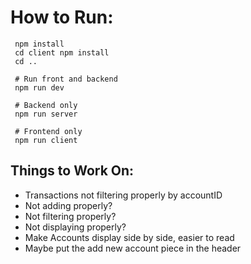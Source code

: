 # How to Run: 
```
 npm install
 cd client npm install
 cd ..
 
 # Run front and backend
 npm run dev
 
 # Backend only
 npm run server
 
 # Frontend only
 npm run client
```
## Things to Work On: 
- Transactions not filtering properly by accountID
 - Not adding properly?
 - Not filtering properly?
 - Not displaying properly?
- Make Accounts display side by side, easier to read
- Maybe put the add new account piece in the header